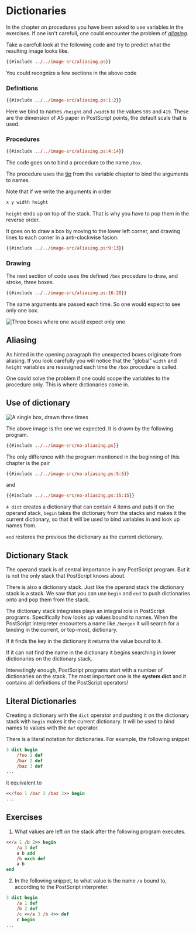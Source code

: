 # Dictionaries
In the chapter on procedures you have been asked to use variables in the exercises. If one isn't carefull, one could encounter the problem of [_aliasing_][wikipedia:aliasing].

Take a carefull look at the following code and try to predict what the resulting image looks like.

```ps
{{#include ../../image-src/aliasing.ps}}
```

You could recognize a few sections in the above code

### Definitions

```ps
{{#include ../../image-src/aliasing.ps:1:2}}
```

Here we bind to names `/height` and `/width` to the values `595` and `419`.
These are the dimension of A5 paper in PostScript points, the default scale that is used.

### Procedures

```ps
{{#include ../../image-src/aliasing.ps:4:14}}
```

The code goes on to bind a procedure to the name `/box`.

The procedure uses the [tip][book:exch-tip] from the variable chapter to bind the arguments to names.

Note that if we write the arguments in order

```ps
x y width height
```

`height` ends up on top of the stack. That is why you have to pop them in the reverse order.

It goes on to draw a box by moving to the lower left corner, and drawing lines to each corner in a anti-clockwise fasion.

```ps
{{#include ../../image-src/aliasing.ps:9:13}}
```

### Drawing
The next section of code uses the defined `/box` procedure to draw, and stroke, three boxes.

```ps
{{#include ../../image-src/aliasing.ps:16:20}}
```

The same arguments are passed each time. So one would expect to see only one box.

![Three boxes where one would expect only one](../../image/generated/aliasing.png)

## Aliasing
As hinted in the opening paragraph the unexpected boxes originate from aliasing. If you look carefully you will notice that the "global" `width` and `height` variables are reassigned each time the `/box` procedure is called.

One could solve the problem if one could scope the variables to the procedure only. This is where dictionaries come in.

## Use of dictionary

![A single box, drawn three times](../../image/generated/no-aliasing.png)

The above image is the one we expected. It is drawn by the following program.

```ps
{{#include ../../image-src/no-aliasing.ps}}
```

The only difference with the program mentioned in the beginning of this chapter is the pair

```ps
{{#include ../../image-src/no-aliasing.ps:5:5}}
```

and 

```ps
{{#include ../../image-src/no-aliasing.ps:15:15}}
```

`4 dict` creates a dictionary that can contain 4 items and puts it on the operand stack, `begin` takes the dictionary from the stacks and makes it the current dictionary, so that it will be used to bind variables in and look up names from.

`end` restores the previous the dictionary as the current dictionary.

## Dictionary Stack
The operand stack is of central importance in any PostScript program. But it is not the only stack that PostScript knows about.

There is also a dictionary stack. Just like the operand stack the dictionary stack is a stack. We saw that you can use `begin` and `end` to push dictionaries onto and pop them from the stack.

The dictionary stack integrates plays an integral role in PostScript programs. Specifically how looks up values bound to names. When the PostScript interpreter encounters a name like `/bergen` it will search for a binding in the current, or top-most, dictionary.

If it finds the key in the dictionary it returns the value bound to it.

If it can not find the name in the dictionary it begins searching in lower dictionaries on the dictionary stack.

Interestingly enough, PostScript programs start with a number of dictionaries on the stack. The most important one is the **system dict** and it contains all definitions of the PostScript operators!

## Literal Dictionaries
Creating a dictionary with the `dict` operator and pushing it on the dictionary stack with `begin` makes it the current dictionary. It will be used to bind names to values with the `def` operator.

There is a literal notation for dictionaries. For example, the following snippet

```ps
3 dict begin
    /foo 1 def
    /bar 2 def
    /baz 3 def
...
```

it equivalent to

```ps
<</foo 1 /bar 2 /baz 3>> begin
...
```

## Exercises
1. What values are left on the stack after the following program executes.

```ps
<</a 1 /b 2>> begin
    /a 3 def
    a b add
    /b exch def
    a b
end
```

2. In the following snippet, to what value is the name `/a` bound to, according to the PostScript interpreter.

```ps
3 dict begin
    /a 1 def
    /b 2 def
    /c <</a 3 /b 4>> def
    c begin
...
```

[wikipedia:aliasing]: https://en.wikipedia.org/wiki/Aliasing_(computing)
[book:paper-size]: ../appendix/paper-sizes.md
[book:exch-tip]: variable.md#tip